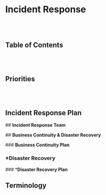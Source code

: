 # **Incident Response**

<br>
<br>

## **Table of Contents**

<br>
<br>

## **Priorities**

<br>
<br>

## **Incident Response Plan**

## **Incident Response Team**

## **Business Continuity & Disaster Recovery**

### **Business Continuity Plan**
### ***Disaster Recovery**
### ***Disaster Recovery Plan**

## **Terminology**



